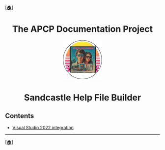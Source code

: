 <!-- u250924 -->

[[🏠︎](/)]

<div align="center">

# The APCP Documentation Project

  <picture>
    <source media="(prefers-color-scheme: dark)" srcset="../../.github/img/logo/apcp-logo-dark-128x128.png">
    <source media="(prefers-color-scheme: light)" srcset="../../.github/img/logo/apcp-logo-light-128x128.png">
    <img alt="Fallback image description" src="../../.github/img/logo/apcp-logo-light-128x128.png">
  </picture>

  <h1>Sandcastle Help File Builder</h1>

</div>

## Contents

* [Visual Studio 2022 integration](./vs2022-integration/README.md)

***

[[🏠︎](/)]
